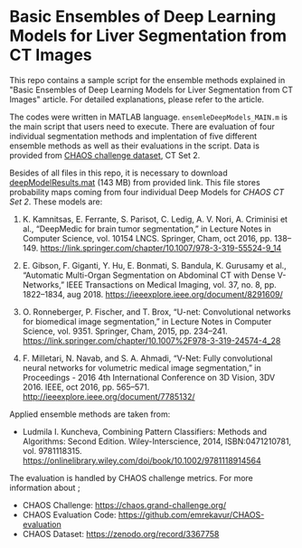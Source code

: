 
# Basic Ensembles of Deep Learning Models for Liver Segmentation from CT Images
This repo contains a sample script for the ensemble methods explained in "Basic Ensembles of Deep Learning Models for Liver Segmentation from CT Images" article. For detailed explanations, please refer to the article. 

The codes were written in MATLAB language. `ensemleDeepModels_MAIN.m` is the main script that users need to execute. There are evaluation of four individual segmentation methods and implentation of five different ensemble methods as well as their evaluations in the script. Data is provided from [CHAOS challenge dataset](https://zenodo.org/record/3367758),  CT Set 2.

Besides of all files in this repo, it is necessary to download [deepModelResults.mat](https://yadi.sk/d/ff6Tld0jcbrz2g) (143 MB) from provided link. This file stores probability maps coming from four individual Deep Models for *CHAOS CT Set 2*. These models are:

1. K. Kamnitsas, E. Ferrante, S. Parisot, C. Ledig, A. V. Nori, A. Criminisi et al., “DeepMedic for brain tumor segmentation,” in Lecture Notes in Computer Science, vol. 10154 LNCS. Springer, Cham, oct 2016, pp. 138–149. https://link.springer.com/chapter/10.1007/978-3-319-55524-9_14

2. E. Gibson, F. Giganti, Y. Hu, E. Bonmati, S. Bandula, K. Gurusamy et al., “Automatic Multi-Organ Segmentation on Abdominal CT with Dense V-Networks,” IEEE Transactions on Medical Imaging, vol. 37, no. 8, pp. 1822–1834, aug 2018. https://ieeexplore.ieee.org/document/8291609/

3. O. Ronneberger, P. Fischer, and T. Brox, “U-net: Convolutional networks for biomedical image segmentation,” in Lecture Notes in Computer Science, vol. 9351.
Springer, Cham, 2015, pp. 234–241. https://link.springer.com/chapter/10.1007%2F978-3-319-24574-4_28

4. F. Milletari, N. Navab, and S. A. Ahmadi, “V-Net: Fully convolutional neural networks for volumetric medical image segmentation,” in Proceedings - 2016 4th International Conference on 3D Vision, 3DV 2016. IEEE, oct 2016, pp. 565–571. 
http://ieeexplore.ieee.org/document/7785132/

Applied ensemble methods are taken from:
- Ludmila I. Kuncheva, Combining Pattern Classifiers: Methods and Algorithms:
Second Edition. Wiley-Interscience, 2014, ISBN:0471210781, vol. 9781118315. https://onlinelibrary.wiley.com/doi/book/10.1002/9781118914564

The evaluation is handled by CHAOS challenge metrics. For more information about ;
- CHAOS Challenge: https://chaos.grand-challenge.org/ 
- CHAOS Evaluation Code: https://github.com/emrekavur/CHAOS-evaluation 
- CHAOS Dataset: https://zenodo.org/record/3367758

